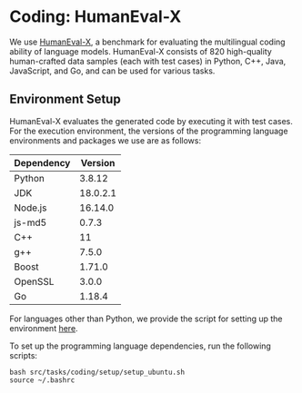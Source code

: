 # Coding: HumanEval-X

We use [HumanEval-X](https://github.com/THUDM/CodeGeeX/blob/main/codegeex/benchmark/README.md), a benchmark for evaluating the multilingual coding ability of language models. HumanEval-X consists of 820 high-quality human-crafted data samples (each with test cases) in Python, C++, Java, JavaScript, and Go, and can be used for various tasks. 

## Environment Setup

HumanEval-X evaluates the generated code by executing it with test cases. For the execution environment, the versions of the programming language environments and packages we use are as follows:

| Dependency | Version  |
| ---------- | -------- |
| Python     | 3.8.12   |
| JDK        | 18.0.2.1 |
| Node.js    | 16.14.0  |
| js-md5     | 0.7.3    |
| C++        | 11       |
| g++        | 7.5.0    |
| Boost      | 1.71.0   |
| OpenSSL    | 3.0.0    |
| Go         | 1.18.4   |

For languages other than Python, we provide the script for setting up the environment [here](src/tasks/coding/setup/setup_ubuntu.sh).

To set up the programming language dependencies, run the following scripts:

```shell
bash src/tasks/coding/setup/setup_ubuntu.sh
source ~/.bashrc
```

